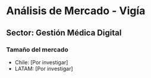 # Análisis de Mercado - Vigía

## Sector: Gestión Médica Digital

### Tamaño del mercado
- Chile: [Por investigar]
- LATAM: [Por investigar]
